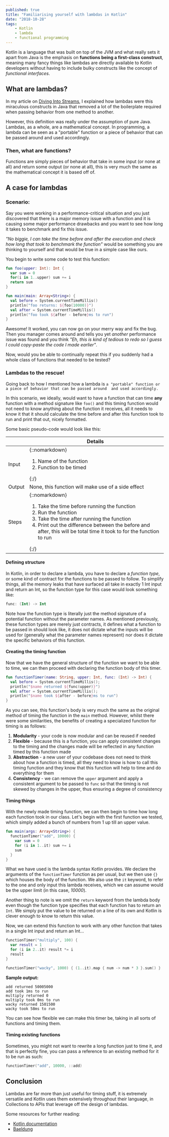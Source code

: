 ```yaml
---
published: true
title: "Familiarising yourself with lambdas in Kotlin"
date: "2018-10-28"
tags: 
    - Kotlin
    - lambda
    - functional programming
---
```

Kotlin is a language that was built on top of the JVM and what really sets it apart from Java is the emphasis on 
**functions being a first-class construct**, meaning many fancy things like lambdas are directly available to Kotlin
developers without having to include bulky constructs like the concept of *functional interfaces*.

## What are lambdas?
In my article on [Diving Into Streams,](https://woojiahao.github.io/Diving-Into-Streams/) I explained how lambdas
were this miraculous constructs in Java that removed a lot of the boilerplate required when passing behavior from one
method to another. 

However, this definition was really under the assumption of pure Java. Lambdas, as a whole, are a mathematical concept.
In programming, a lambda can be seen as a "portable" function or a piece of behavior that can be passed around and used
accordingly.

### Then, what are functions?
Functions are simply pieces of behavior that take in some input (or none at all) and return some output (or none at all),
this is very much the same as the mathematical concept it is based off of. 

## A case for lambdas
### Scenario:
Say you were working in a performance-critical situation and you just discovered that there is a major memory issue with
a function and it is causing some major performance drawbacks and you want to see how long it takes to benchmark and 
fix this issue.

*"No biggie, I can take the time before and after the execution and check how long that took to benchmark the function"*
would be something you are thinking to yourself and that would be true in a simple case like ours.

You begin to write some code to test this function:

```kotlin
fun foo(upper: Int): Int {
  var sum = 0
  for(i in 1..upper) sum += i
  return sum
}

fun main(main: Array<String>) {
  val before = System.currentTimeMillis()
  println("foo returns: ${foo(10000)}")
  val after = System.currentTimeMillis()
  println("foo took ${after - before}ms to run")
}
```

Awesome! It worked, you can now go on your merry way and fix the bug. Then you manager comes around and tells you yet 
*another* performance issue was found and you think *"Eh, this is kind of tedious to redo so I guess I could copy-paste 
the code I made earlier"*. 

Now, would you be able to continually repeat this if you suddenly had a whole class of functions that needed to be tested?

### Lambdas to the rescue!
Going back to how I mentioned how a lambda is `a "portable" function or a piece of behavior that can be passed around 
and used accordingly.` 

In this scenario, we ideally, would want to have a function that can time **any** function with a method signature like
`foo()` and this timing function would not need to know anything about the function it receives, all it needs to know
it that it should calculate the time before and after this function took to run and print that out, nicely formatted. 

Some basic pseudo-code would look like this:

|        | Details                                                                                                                                                                                                                                                         |
| ------ | --------------------------------------------------------------------------------------------------------------------------------------------------------------------------------------------------------------------------------------------------------------- |
| Input  | {::nomarkdown}<ol><li>Name of the function</li><li>Function to be timed</li></ol>{:/}                                                                                                                                                                                             |
| Output | None, this function will make use of a side effect                                                                                                                                                                                                              |
| Steps  | {::nomarkdown}<ol><li>Take the time before running the function</li><li>Run the function</li><li>Take the time after running the function</li><li>Print out the difference between the before and after, this will be total time it took to for the function to run</li></ol>{:/} |

#### Defining structure
In Kotlin, in order to declare a lambda, you have to declare a *function type*, or some kind of contract for the 
functions to be passed to follow. To simplify things, all the memory leaks that have surfaced all take in exactly 1 Int
input and return an Int, so the function type for this case would look something like:

```kotlin
func: (Int) -> Int
```

Note how the function type is literally just the method signature of a potential function without the parameter names. 
As mentioned previously, these function types are merely just contracts, it defines what a function to be passed in should
look like, it does not dictate what the inputs will be used for (generally what the parameter names represent) nor does
it dictate the specific behaviors of this function.

#### Creating the timing function
Now that we have the general structure of the function we want to be able to time, we can then proceed with declaring the 
function body of this timer.

```kotlin
fun functionTimer(name: String, upper: Int, func: (Int) -> Int) {
  val before = System.currentTimeMillis();
  println("$name returned ${func(upper)}")
  val after = System.currentTimeMillis();
  println("$name took ${after - before}ms to run")
}
```

As you can see, this function's body is very much the same as the original method of timing the function in the `main` 
method. However, whilst there were some similarities, the benefits of creating a specialized function for timing is as 
follows:

1. **Modularity** - your code is now modular and can be reused if needed
2. **Flexible** - because this is a function, you can apply consistent changes to the timing and the changes made will be reflected in any function timed by this function made
3. **Abstraction** - a new user of your codebase does not need to think about how a function is timed, all they need to know is how to call this timing function and they know that this function will help to time and do everything for them
4. **Consistency** - we can remove the `upper` argument and apply a consistent argument to be passed to `func` so that the timing is not skewed by changes in the upper, thus ensuring a degree of consistency

#### Timing things
With the newly made timing function, we can then begin to time how long each function took in our class. Let's begin with
the first function we tested, which simply added a bunch of numbers from 1 up till an upper value.

```kotlin
fun main(args: Array<String>) {
  functionTimer("add", 10000) {
    var sum = 0
    for (i in 1..it) sum += i
    sum
  }
}
```

What we have used is the lambda syntax Kotlin provides. We declare the arguments of the `functionTimer` function as per
usual, but we then use `{}` which houses the body of the function. We also use the `it` keyword, to refer to the one and 
only input this lambda receives, which we can assume would be the upper limit (in this case, *10000*).

Another thing to note is we omit the `return` keyword from the lambda body even though the function type specifies that
each function has to return an `Int`. We simply put the value to be returned on a line of its own and Kotlin is clever
enough to know to return this value.

Now, we can extend this function to work with any other function that takes in a single Int input and return an Int...

```kotlin
functionTimer("multiply", 100) {
  var result = 1
  for (i in 2..it) result *= i
  result
}

functionTimer("wacky", 1000) { (1..it).map { num -> num * 3 }.sum() }
```

**Sample output:**

```
add returned 50005000
add took 1ms to run
multiply returned 0
multiply took 0ms to run
wacky returned 1501500
wacky took 58ms to run
```

You can see how flexible we can make this timer be, taking in all sorts of functions and timing them.

#### Timing existing functions
Sometimes, you might not want to rewrite a long function just to time it, and that is perfectly fine, you can pass a 
reference to an existing method for it to be run as such:

```kotlin
functionTimer("add", 10000, ::add)
```

## Conclusion
Lambdas are far more than just useful for timing stuff, it is extremely versatile and Kotlin uses them extensively 
throughout their language, in Collections to APIs that leverage off the design of lambdas.

Some resources for further reading:

* [Kotlin documentation](https://kotlinlang.org/docs/reference/lambdas.html)
* [Baeldung](https://www.baeldung.com/kotlin-lambda-expressions)


